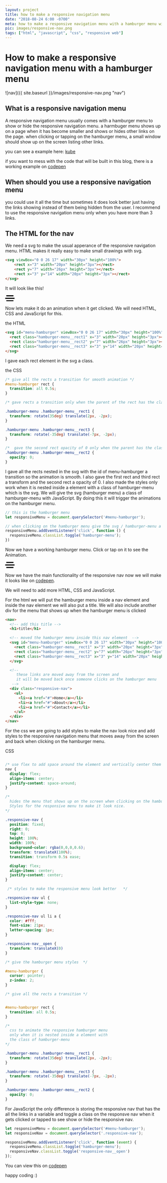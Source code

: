 ```yaml
---
layout: project
title: how to make a responsive navigation menu
date: "2018-08-24 6:00 -0700"
meta: how to make a responsive navigation menu with a hamburger menu with html, css and javascript.
pic: images/responsive-nav.png
tags: ["html", "javascript", "css", "responsive web"]
---
```


# How to make a responsive navigation menu with a hamburger menu

![nav]({{ site.baseurl }}/images/responsive-nav.png "nav")

## What is a responsive navigation menu

A responsive navigation menu usually comes with a hamburger menu to show or hide the responsive navigation menu. a harmbuger menu shows up on a page when it has become smaller and shows or hides other links on the page. when clicking or tapping on the hamburger menu, a small window should show up on the screen listing other links.

you can see a example here: [kube](https://colorlessenergy.github.io/kube/)

if you want to mess with the code that will be built in this blog, there is a working example on [codepen](https://codepen.io/brianmunoz/pen/VGvvdZ)

## When should you use a responsive navigation menu

you could use it all the time but sometimes it does look better just having the links showing instead of them being hidden from the user. I recommend to use the responsive navigation menu only when you have more than 3 links.

## The HTML for the nav

We need a svg to make the usual apperance of the responsive navigation menu. HTML makes it really easy to make small drawings with svg.

```html
<svg viewBox="0 0 26 17" width="30px" height="100%">
    <rect x="3" width="20px" height="3px"></rect>
    <rect y="7" width="26px" height="3px"></rect>
    <rect x="3" y="14" width="20px" height="3px"></rect>
</svg>
```

It will look like this!

<svg viewBox="0 0 26 17" width="30px" height="100%">
    <rect x="3" width="20px" height="3px"></rect>
    <rect y="7" width="26px" height="3px"></rect>
    <rect x="3" y="14" width="20px" height="3px"></rect>
</svg>

Now lets make it do an animation when it get clicked. We will need HTML, CSS and JavaScript for this.

the HTML
```html
<svg id="menu-hamburger" viewBox="0 0 26 17" width="30px" height="100%">
  <rect class="hamburger-menu__rect1" x="3" width="20px" height="3px"></rect>
  <rect class="hamburger-menu__rect2" y="7" width="26px" height="3px"></rect>
  <rect class="hamburger-menu__rect3" x="3" y="14" width="20px" height="3px"></rect>
</svg>
```

I gave each rect element in the svg a class.

the CSS

```css
/* give all the rects a transition for smooth animation */
#menu-hamburger rect {
  transition: all 0.5s;
}

/* gave rects a transition only when the parent of the rect has the class of hamburger-menu */

.hamburger-menu .hamburger-menu__rect1 {
  transform: rotate(35deg) translate(2px, -2px);
}

.hamburger-menu .hamburger-menu__rect3 {
  transform: rotate(-35deg) translate(-7px, -2px);
}

/*  gave the second rect opacity of 0 only when the parent has the class of hamburger-menu */
.hamburger-menu .hamburger-menu__rect2 {
  opacity: 0;
}
```

I gave all the rects nested in the svg with the id of menu-hamburger a transition so the animation is smooth. I also gave the first rect and third rect a transform and the second rect a opacity of 0. I also made the styles only work when it is nested inside a element with a class of hamburger-menu which is the svg. We will give the svg (hamburger menu) a class of hamburger-menu with JavaScript. By doing this it will trigger the animations on the hamburger menu.

```javascript
// this is the hamburger menu
let responsiveMenu = document.querySelector('#menu-hamburger');

// when clicking on the hamburger menu give the svg / hamburger-menu a class of hamburger-menu or remove it if it already has the class of hamburger-menu
responsiveMenu.addEventListener('click', function () {
  responsiveMenu.classList.toggle('hamburger-menu');
})
```

Now we have a working hamburger menu. Click or tap on it to see the Animation.

<svg id="menu-hamburger" viewBox="0 0 26 17" width="30px" height="100%">
  <rect class="hamburger-menu__rect1" x="3" width="20px" height="3px"></rect>
  <rect class="hamburger-menu__rect2" y="7" width="26px" height="3px"></rect>
  <rect class="hamburger-menu__rect3" x="3" y="14" width="20px" height="3px"></rect>
</svg>

<script>
let responsiveMenu = document.querySelector('#menu-hamburger');

// when clicking on the hamburger menu give the svg / hamburgermenu a class of hamburger-menu
responsiveMenu.addEventListener('click', function () {
  responsiveMenu.classList.toggle('hamburger-menu');
});
</script>

<style>
#menu-hamburger rect {
  transition: all 0.5s;
}

.hamburger-menu .hamburger-menu__rect1 {
  transform: rotate(35deg) translate(2px, -2px);
}

.hamburger-menu .hamburger-menu__rect3 {
  transform: rotate(-35deg) translate(-7px, -2px);
}

.hamburger-menu .hamburger-menu__rect2 {
  opacity: 0;
}
</style>

Now we have the main functionality of the responsive nav now we will make it looks like on [codepen](https://codepen.io/brianmunoz/pen/VGvvdZ).

We will need to add more HTML, CSS and JavaScript.

For the html we will put the hamburger menu inside a nav element and inside the nav element we will also put a title. We will also include another div for the menu that shows up when the hamburger menu is clicked

```html
<nav>
  <!-- add this title -->
  <h1>title</h1>

  <!-- moved the hamburger menu inside this nav element  -->
  <svg id="menu-hamburger" viewBox="0 0 26 17" width="30px" height="100%">
    <rect class="hamburger-menu__rect1" x="3" width="20px" height="3px"></rect>
    <rect class="hamburger-menu__rect2" y="7" width="26px" height="3px"></rect>
    <rect class="hamburger-menu__rect3" x="3" y="14" width="20px" height="3px"></rect>
  </svg>

  <!--
     these links are moved away from the screen and
     it will be moved back once someone clicks on the hamburger menu
   -->
  <div class="responsive-nav">
    <ul>
      <li><a href="#">Home</a></li>
      <li><a href="#">About</a></li>
      <li><a href="#">Contact</a></li>
    </ul>
  </div>
</nav>
```

For the css we are going to add styles to make the nav look nice and add styles to the responsive navigation menu that moves away from the screen and back when clicking on the hamburger menu.

CSS
```css

/* use flex to add space around the element and vertically center them */
nav {
  display: flex;
  align-items: center;
  justify-content: space-around;
}

/*
  hides the menu that shows up on the screen when clicking on the hamburger menu.
  Styles for the responsive menu to make it look nice.
*/

.responsive-nav {
  position: fixed;
  right: 0;
  top: 0;
  height: 100%;
  width: 100%;
  background-color: rgba(0,0,0,0.6);
  transform: translateX(100%);
  transition: transform 0.5s ease;

  display: flex;
  align-items: center;
  justify-content: center;
}

 /* styles to make the responsive menu look better   */

.responsive-nav ul {
  list-style-type: none;
}

.responsive-nav ul li a {
  color: #fff;
  font-size: 21px;
  letter-spacing: 1px;
}

.responsive-nav__open {
  transform: translateX(0)
}

/* give the hamburger menu styles  */

#menu-hamburger {
  cursor: pointer;
  z-index: 2;
}

/* give all the rects a transition */


#menu-hamburger rect {
  transition: all 0.5s;
}

/*
  css to animate the responsive hamburger menu
  only when it is nested inside a element with
  the class of hamburger-menu
*/

.hamburger-menu .hamburger-menu__rect1 {
  transform: rotate(35deg) translate(2px, -2px);
}

.hamburger-menu .hamburger-menu__rect3 {
  transform: rotate(-35deg) translate(-7px, -2px);
}

.hamburger-menu .hamburger-menu__rect2 {
  opacity: 0;
}
```
For JavaScript the only difference is storing the responsive nav that has the all the links in a variable and toggle a class on the responsve nav when it gets clicked or tapped to see show or hide the responsive nav.

```javascript
let responsiveMenu = document.querySelector('#menu-hamburger');
let responsiveNav = document.querySelector('.responsive-nav');

responsiveMenu.addEventListener('click', function (event) {
  responsiveMenu.classList.toggle('hamburger-menu');
  responsiveNav.classList.toggle('responsive-nav__open')
});
```

You can view this on [codepen](https://codepen.io/brianmunoz/pen/VGvvdZ)



happy coding :)

